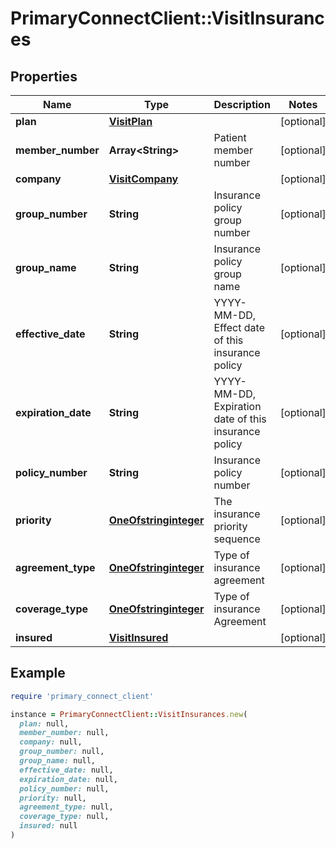 # PrimaryConnectClient::VisitInsurances

## Properties

| Name | Type | Description | Notes |
| ---- | ---- | ----------- | ----- |
| **plan** | [**VisitPlan**](VisitPlan.md) |  | [optional] |
| **member_number** | **Array&lt;String&gt;** | Patient member number | [optional] |
| **company** | [**VisitCompany**](VisitCompany.md) |  | [optional] |
| **group_number** | **String** | Insurance policy group number | [optional] |
| **group_name** | **String** | Insurance policy group name | [optional] |
| **effective_date** | **String** | YYYY-MM-DD, Effect date of this insurance policy | [optional] |
| **expiration_date** | **String** | YYYY-MM-DD, Expiration date of this insurance policy | [optional] |
| **policy_number** | **String** | Insurance policy number | [optional] |
| **priority** | [**OneOfstringinteger**](OneOfstringinteger.md) | The insurance priority sequence | [optional] |
| **agreement_type** | [**OneOfstringinteger**](OneOfstringinteger.md) | Type of insurance agreement | [optional] |
| **coverage_type** | [**OneOfstringinteger**](OneOfstringinteger.md) | Type of insurance Agreement | [optional] |
| **insured** | [**VisitInsured**](VisitInsured.md) |  | [optional] |

## Example

```ruby
require 'primary_connect_client'

instance = PrimaryConnectClient::VisitInsurances.new(
  plan: null,
  member_number: null,
  company: null,
  group_number: null,
  group_name: null,
  effective_date: null,
  expiration_date: null,
  policy_number: null,
  priority: null,
  agreement_type: null,
  coverage_type: null,
  insured: null
)
```

